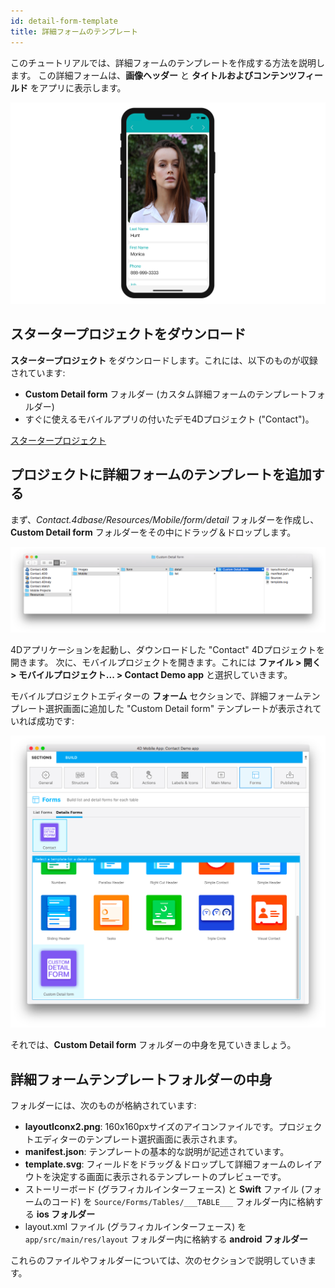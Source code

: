 ```yaml
---
id: detail-form-template
title: 詳細フォームのテンプレート
---
```



このチュートリアルでは、詳細フォームのテンプレートを作成する方法を説明します。 この詳細フォームは、**画像ヘッダー** と **タイトルおよびコンテンツフィールド** をアプリに表示します。

![カスタムテンプレート（完成）](img/custom-template-final-result.png)

## スタータープロジェクトをダウンロード

**スタータープロジェクト** をダウンロードします。これには、以下のものが収録されています:

* **Custom Detail form** フォルダー (カスタム詳細フォームのテンプレートフォルダー)
* すぐに使えるモバイルアプリの付いたデモ4Dプロジェクト ("Contact")。

<div className="center-button">
<a className="button button--primary"
href="https://github.com/4d-go-mobile/tutorial-CustomDetailFormStarter/archive/67c9c2f4672083e999a4a592a069d7ca45b3351e.zip">スタータープロジェクト</a>
</div>

## プロジェクトに詳細フォームのテンプレートを追加する

まず、*Contact.4dbase/Resources/Mobile/form/detail* フォルダーを作成し、**Custom Detail form** フォルダーをその中にドラッグ＆ドロップします。

![Mobileフォルダーカスタムテンプレート](img/mobile-folder-custom-template.png)

4Dアプリケーションを起動し、ダウンロードした "Contact" 4Dプロジェクトを開きます。 次に、モバイルプロジェクトを開きます。これには **ファイル > 開く > モバイルプロジェクト... > Contact Demo app** と選択していきます。

モバイルプロジェクトエディターの **フォーム** セクションで、詳細フォームテンプレート選択画面に追加した "Custom Detail form" テンプレートが表示されていれば成功です:

![フォームセクション](img/custom-detailform-template.png)

それでは、**Custom Detail form** フォルダーの中身を見ていきましょう。

## 詳細フォームテンプレートフォルダーの中身

フォルダーには、次のものが格納されています:

* **layoutIconx2.png**: 160x160pxサイズのアイコンファイルです。プロジェクトエディターのテンプレート選択画面に表示されます。
* **manifest.json**: テンプレートの基本的な説明が記述されています。
* **template.svg**: フィールドをドラッグ＆ドロップして詳細フォームのレイアウトを決定する画面に表示されるテンプレートのプレビューです。
* ストーリーボード (グラフィカルインターフェース) と **Swift** ファイル (フォームのコード) を `Source/Forms/Tables/___TABLE___` フォルダー内に格納する **ios フォルダー**
* layout.xml ファイル (グラフィカルインターフェース) を `app/src/main/res/layout` フォルダー内に格納する **android フォルダー**

これらのファイルやフォルダーについては、次のセクションで説明していきます。